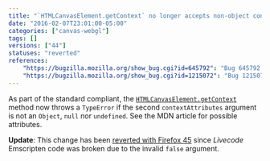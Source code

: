 ```yaml
---
title: "`HTMLCanvasElement.getContext` no longer accepts non-object context attributes"
date: "2016-02-07T23:01:00-05:00"
categories: ["canvas-webgl"]
tags: []
versions: ["44"]
statuses: "reverted"
references:
    "https://bugzilla.mozilla.org/show_bug.cgi?id=645792": "Bug 645792 - Implement correct behavior for getContext() failures"
    "https://bugzilla.mozilla.org/show_bug.cgi?id=1215072": "Bug 1215072 - Assertion failure: !JS_IsExceptionPending(cx), at ./HTMLCanvasElementBinding.cpp:231"
---
```

As part of the standard compliant, the [`HTMLCanvasElement.getContext`](https://developer.mozilla.org/en-US/docs/Web/API/HTMLCanvasElement/getContext) method now throws a `TypeError` if the second `contextAttributes` argument is not an `Object`, `null` nor `undefined`. See the MDN article for possible attributes.

**Update**: This change has been [reverted with Firefox 45](https://bugzilla.mozilla.org/show_bug.cgi?id=1244480) since *Livecode* Emscripten code was broken due to the invalid `false` argument.
